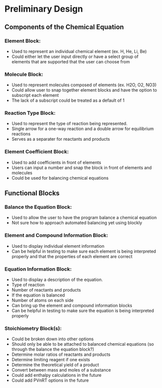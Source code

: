 # Preliminary Design
## Components of the Chemical Equation
### Element Block:
* Used to represent an individual chemical element (ex. H, He, Li, Be)
* Could either let the user input directly or have a select group of elements that are supported that the user can choose from

### Molecule Block:
* Used to represent molecules composed of elements (ex. H2O, O2, NO3)
* Could allow user to snap together element blocks and have the option to subscript each element
* The lack of a subscript could be treated as a default of 1

### Reaction Type Block:
* Used to represent the type of reaction being represented.
* Single arrow for a one-way reaction and a double arrow for equilibrium reactions
* Serves as a separater for reactants and products

### Element Coefficient Block:
* Used to add coefficients in front of elements
* Users can input a number and snap the block in front of elements and molecules
* Could be used for balancing chemical equations

## Functional Blocks
### Balance the Equation Block:
* Used to allow the user to have the program balance a chemical equation
* Not sure how to approach automated balancing yet using blockly

### Element and Compound Information Block:
* Used to display individual element information
* Can be helpful in testing to make sure each element is being interpreted properly and that the properties of each element are correct

### Equation Information Block: 
* Used to display a description of the equation.
* Type of reaction
* Number of reactants and products
* If the equation is balanced
* Number of atoms on each side
* Can bring up the element and compound information blocks
* Can be helpful in testing to make sure the equation is being interpreted properly

### Stoichiometry Block(s):
* Could be broken down into other options
* Should only be able to be attached to balanced chemical equations (so through the balance the equation block?)
* Determine molar ratios of reactants and products
* Determine limiting reagent if one exists
* Determine the theoretical yield of a product
* Convert between mass and moles of a substance
* Could add enthalpy calculations in the future
* Could add PVnRT options in the future
